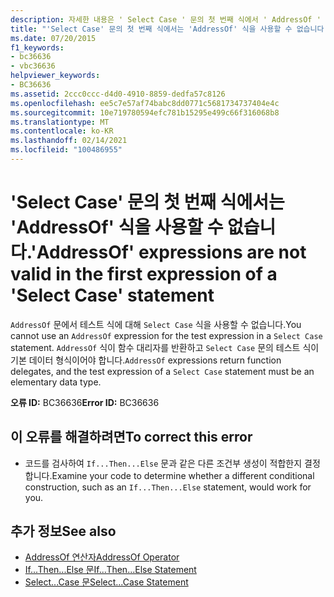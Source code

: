 ```yaml
---
description: 자세한 내용은 ' Select Case ' 문의 첫 번째 식에서 ' AddressOf ' 식을 사용할 수 없습니다.
title: "'Select Case' 문의 첫 번째 식에서는 'AddressOf' 식을 사용할 수 없습니다."
ms.date: 07/20/2015
f1_keywords:
- bc36636
- vbc36636
helpviewer_keywords:
- BC36636
ms.assetid: 2ccc0ccc-d4d0-4910-8859-dedfa57c8126
ms.openlocfilehash: ee5c7e57af74babc8dd0771c5681734737404e4c
ms.sourcegitcommit: 10e719780594efc781b15295e499c66f316068b8
ms.translationtype: MT
ms.contentlocale: ko-KR
ms.lasthandoff: 02/14/2021
ms.locfileid: "100486955"
---
```

# <a name="addressof-expressions-are-not-valid-in-the-first-expression-of-a-select-case-statement"></a><span data-ttu-id="ecba1-103">'Select Case' 문의 첫 번째 식에서는 'AddressOf' 식을 사용할 수 없습니다.</span><span class="sxs-lookup"><span data-stu-id="ecba1-103">'AddressOf' expressions are not valid in the first expression of a 'Select Case' statement</span></span>

<span data-ttu-id="ecba1-104">`AddressOf` 문에서 테스트 식에 대해 `Select Case` 식을 사용할 수 없습니다.</span><span class="sxs-lookup"><span data-stu-id="ecba1-104">You cannot use an `AddressOf` expression for the test expression in a `Select Case` statement.</span></span> <span data-ttu-id="ecba1-105">`AddressOf` 식이 함수 대리자를 반환하고 `Select Case` 문의 테스트 식이 기본 데이터 형식이어야 합니다.</span><span class="sxs-lookup"><span data-stu-id="ecba1-105">`AddressOf` expressions return function delegates, and the test expression of a `Select Case` statement must be an elementary data type.</span></span>  
  
 <span data-ttu-id="ecba1-106">**오류 ID:** BC36636</span><span class="sxs-lookup"><span data-stu-id="ecba1-106">**Error ID:** BC36636</span></span>  
  
## <a name="to-correct-this-error"></a><span data-ttu-id="ecba1-107">이 오류를 해결하려면</span><span class="sxs-lookup"><span data-stu-id="ecba1-107">To correct this error</span></span>  
  
- <span data-ttu-id="ecba1-108">코드를 검사하여 `If...Then...Else` 문과 같은 다른 조건부 생성이 적합한지 결정합니다.</span><span class="sxs-lookup"><span data-stu-id="ecba1-108">Examine your code to determine whether a different conditional construction, such as an `If...Then...Else` statement, would work for you.</span></span>  
  
## <a name="see-also"></a><span data-ttu-id="ecba1-109">추가 정보</span><span class="sxs-lookup"><span data-stu-id="ecba1-109">See also</span></span>

- [<span data-ttu-id="ecba1-110">AddressOf 연산자</span><span class="sxs-lookup"><span data-stu-id="ecba1-110">AddressOf Operator</span></span>](../language-reference/operators/addressof-operator.md)
- [<span data-ttu-id="ecba1-111">If...Then...Else 문</span><span class="sxs-lookup"><span data-stu-id="ecba1-111">If...Then...Else Statement</span></span>](../language-reference/statements/if-then-else-statement.md)
- [<span data-ttu-id="ecba1-112">Select...Case 문</span><span class="sxs-lookup"><span data-stu-id="ecba1-112">Select...Case Statement</span></span>](../language-reference/statements/select-case-statement.md)
